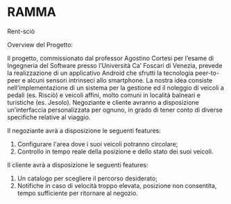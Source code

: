# RAMMA
Rent-sciò

Overview del Progetto:

Il progetto, commissionato dal professor Agostino Cortesi per l’esame di Ingegneria del
Software presso l’Università Ca’ Foscari di Venezia, prevede la realizzazione di un
applicativo Android che sfrutti la tecnologia peer-to-peer e alcuni sensori intrinseci allo
smartphone.
La nostra idea consiste nell’implementazione di un sistema per la gestione ed il noleggio di
veicoli a pedali (es. Risciò) e veicoli affini, molto comuni in località balneari e turistiche (es.
Jesolo).
Negoziante e cliente avranno a disposizione un’interfaccia personalizzata per ognuno, in
grado di tener conto di diverse specifiche relative al viaggio.

Il negoziante avrà a disposizione le seguenti features:
  1. Configurare l'area dove i suoi veicoli potranno circolare;
  2. Controllo in tempo reale della posizione e dello stato dei suoi veicoli.

Il cliente avrà a disposizione le seguenti features:
  1. Un catalogo per scegliere il percorso desiderato;
  2. Notifiche in caso di velocità troppo elevata, posizione non consentita, tempo
     sufficiente per ritornare al negozio.
